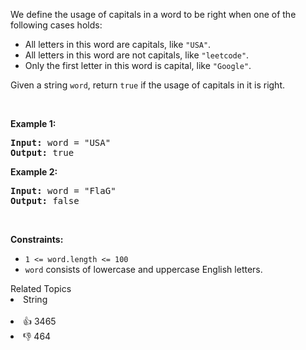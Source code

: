 <p>We define the usage of capitals in a word to be right when one of the following cases holds:</p>

<ul> 
 <li>All letters in this word are capitals, like <code>"USA"</code>.</li> 
 <li>All letters in this word are not capitals, like <code>"leetcode"</code>.</li> 
 <li>Only the first letter in this word is capital, like <code>"Google"</code>.</li> 
</ul>

<p>Given a string <code>word</code>, return <code>true</code> if the usage of capitals in it is right.</p>

<p>&nbsp;</p> 
<p><strong class="example">Example 1:</strong></p> 
<pre><strong>Input:</strong> word = "USA"
<strong>Output:</strong> true
</pre>
<p><strong class="example">Example 2:</strong></p> 
<pre><strong>Input:</strong> word = "FlaG"
<strong>Output:</strong> false
</pre> 
<p>&nbsp;</p> 
<p><strong>Constraints:</strong></p>

<ul> 
 <li><code>1 &lt;= word.length &lt;= 100</code></li> 
 <li><code>word</code> consists of lowercase and uppercase English letters.</li> 
</ul>

<div><div>Related Topics</div><div><li>String</li></div></div><br><div><li>👍 3465</li><li>👎 464</li></div>